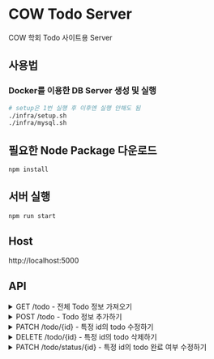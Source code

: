 # COW Todo Server

COW 학회 Todo 사이트용 Server

## 사용법

### Docker를 이용한 DB Server 생성 및 실행

```bash
# setup은 1번 실행 후 이후엔 실행 안해도 됨
./infra/setup.sh
./infra/mysql.sh
```

## 필요한 Node Package 다운로드

```bash
npm install
```

## 서버 실행

```bash
npm run start
```

## Host

http://localhost:5000

## API

<details>
<summary>GET /todo - 전체 Todo 정보 가져오기</summary>

---

모든 Todo 정보를 가져옵니다.

- **URL**

  /todo

- **Method:**

  `GET`

- **Success Response:**

  ```
  HTTP/1.1 200 OK

  [
    {
      "id": 1,
      "content": "test1",
      "isCompleted": false,
      "createdAt": "2022-07-26T00:14:52.449Z",
      "updatedAt": "2022-07-26T00:15:20.000Z"
    },
    {} // 위와 유사한 데이터가 여러 개 반환
  ]
  ```

  </details>

<details>
<summary>POST /todo - Todo 정보 추가하기</summary>

---

Todo 정보를 추가합니다.

- **URL**

  /todo

- **Method:**

  `POST`

- **Request Body**
  ```json
  {
    "content" : "새로운 Todo" // 새로운 Todo 내용을 넣어줍니다.
  }
  ```

- **Success Response:**
  ```
  HTTP/1.1 201 Created
  ```
  </details>

<details>
<summary>PATCH /todo/{id} - 특정 id의 todo 수정하기</summary>

---

특정 id값을 가진 Todo 정보를 수정합니다.

- **URL**

  /todo/{id}

- **Method:**

  `PATCH`

- **Request Body**
  ```json
  {
    "content" : "새로운 Todo(수정)" // 수정 될 Todo 내용을 넣어줍니다.
  }
  ```
  
- **Success Response:**
  ```
  HTTP/1.1 200 OK
  ```
  </details>

<details>
<summary>DELETE /todo/{id} - 특정 id의 todo 삭제하기</summary>

---

특정 id값을 가진 Todo 정보를 삭제합니다..

- **URL**

  /todo/{id}

- **Method:**

  `DELETE`

- **Success Response:**
  ```
  HTTP/1.1 200 OK
  ```
  </details>

<details>
<summary>PATCH /todo/status/{id} - 특정 id의 todo 완료 여부 수정하기</summary>

---

특정 id값을 가진 Todo의 완료 여부를 수정합니다.

- **URL**

  /todo/status/{id}

- **Method:**

  `PATCH`

- **Success Response:**

  ```
  HTTP/1.1 200 OK

  true or false
  ```

  </details>
